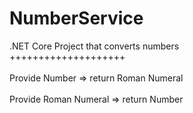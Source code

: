 # NumberService
.NET Core Project that converts numbers</br>
++++++++++++++++++++</br></br>
Provide Number => return Roman Numeral</br>
</br>
Provide Roman Numeral => return Number
